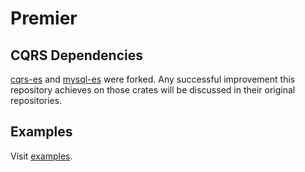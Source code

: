 # Premier

## CQRS Dependencies

[cqrs-es](https://github.com/serverlesstechnology/cqrs) and [mysql-es](https://github.com/serverlesstechnology/mysql-es) were forked. Any successful improvement this repository achieves on those crates will be discussed in their original repositories.

## Examples

Visit [examples](examples/keycloak-mysql).
